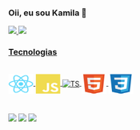 ### Oii, eu sou Kamila 👋

<div>
  <a href="https://github.com/kamilalmeida">
  <img height="160em" src="https://github-readme-stats.vercel.app/api?username=kamilalmeida&show_icons=true&theme=react&include_all_commits=true&count_private=true&border_radius=8&hide_border=true&bg_color=2D333B"/>
  <img height="160em" src="https://github-readme-stats.vercel.app/api/top-langs/?username=kamilalmeida&layout=compact&langs_count=7&theme=react&border_radius=8&hide_border=true&bg_color=2D333B"/>
</div>
  
### Tecnologias
<div style="display: inline_block"><br>
 <img align="center" alt="React" height="40" width="50" src="https://raw.githubusercontent.com/devicons/devicon/master/icons/react/react-original.svg">
 <img align="center" alt="JS" height="40" width="50" src="https://raw.githubusercontent.com/devicons/devicon/master/icons/javascript/javascript-plain.svg">
 <img align="center" alt="TS" height="40" width="50" src="https://cdn.jsdelivr.net/gh/devicons/devicon/icons/typescript/typescript-original.svg">
 <img align="center" alt="HTML" height="40" width="50" src="https://raw.githubusercontent.com/devicons/devicon/master/icons/html5/html5-original.svg">
 <img align="center" alt="CSS" height="40" width="50" src="https://raw.githubusercontent.com/devicons/devicon/master/icons/css3/css3-original.svg">
</div>
  
#

<div> 
 <a href="https://www.linkedin.com/in/carlosdancr/"><img src="https://img.shields.io/badge/LinkedIn-0077B5?style=for-the-badge&logo=linkedin&logoColor=white"></a>
 <a href="https://t.me/carlosdancr"><img src="https://img.shields.io/badge/Telegram-2CA5E0?style=for-the-badge&logo=telegram&logoColor=white"></a>
 <a href = "mailto:carlosdandeveloper@gmail.com"><img src="https://img.shields.io/badge/Gmail-D14836?style=for-the-badge&logo=gmail&logoColor=white"></a>
</div>
    


